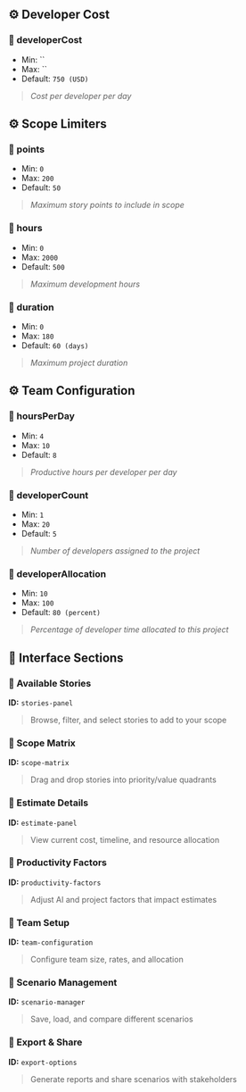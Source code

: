 ## ⚙️ Developer Cost

### 🔧 developerCost
- Min: ``
- Max: ``
- Default: `750 (USD)`

> _Cost per developer per day_

## ⚙️ Scope Limiters

### 🔧 points
- Min: `0`
- Max: `200`
- Default: `50`

> _Maximum story points to include in scope_

### 🔧 hours
- Min: `0`
- Max: `2000`
- Default: `500`

> _Maximum development hours_

### 🔧 duration
- Min: `0`
- Max: `180`
- Default: `60 (days)`

> _Maximum project duration_

## ⚙️ Team Configuration

### 🔧 hoursPerDay
- Min: `4`
- Max: `10`
- Default: `8`

> _Productive hours per developer per day_

### 🔧 developerCount
- Min: `1`
- Max: `20`
- Default: `5`

> _Number of developers assigned to the project_

### 🔧 developerAllocation
- Min: `10`
- Max: `100`
- Default: `80 (percent)`

> _Percentage of developer time allocated to this project_

## 🧩 Interface Sections

### 📌 Available Stories
**ID:** `stories-panel`  
> Browse, filter, and select stories to add to your scope


### 📌 Scope Matrix
**ID:** `scope-matrix`  
> Drag and drop stories into priority/value quadrants


### 📌 Estimate Details
**ID:** `estimate-panel`  
> View current cost, timeline, and resource allocation


### 📌 Productivity Factors
**ID:** `productivity-factors`  
> Adjust AI and project factors that impact estimates


### 📌 Team Setup
**ID:** `team-configuration`  
> Configure team size, rates, and allocation


### 📌 Scenario Management
**ID:** `scenario-manager`  
> Save, load, and compare different scenarios


### 📌 Export & Share
**ID:** `export-options`  
> Generate reports and share scenarios with stakeholders
